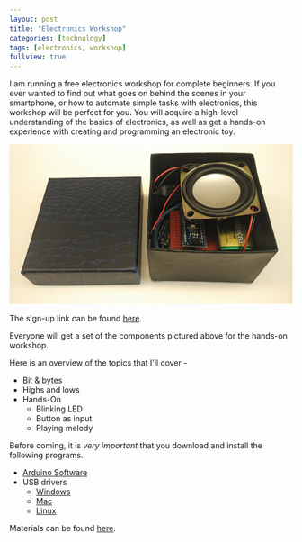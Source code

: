 ```yaml
---
layout: post
title: "Electronics Workshop"
categories: [technology]
tags: [electronics, workshop]
fullview: true
---
```


I am running a free electronics workshop for complete beginners. If you ever wanted to find out what goes on behind the scenes in your smartphone, or how to automate simple tasks with electronics, this workshop will be perfect for you. You will acquire a high-level understanding of the basics of electronics, as well as get a hands-on experience with creating and programming an electronic toy.

<img src="/assets/images/electronics.jpg" class="thumbnail">

The sign-up link can be found [here](https://changchuming.typeform.com/to/Vq3dHG).

Everyone will get a set of the components pictured above for the hands-on workshop.

Here is an overview of the topics that I'll cover -


* Bit & bytes
* Highs and lows
* Hands-On
    * Blinking LED
    * Button as input
    * Playing melody

Before coming, it is *very important* that you download and install the following programs.


* [Arduino Software](https://www.arduino.cc/en/Main/Software)
* USB drivers
     * [Windows](https://github.com/changchuming/electronics-workshop/raw/master/Drivers/CH341SER_WINDOWS.zip)
     * [Mac](https://github.com/changchuming/electronics-workshop/raw/master/Drivers/CH34SER_MAC_FIXED.zip)
     * [Linux](https://github.com/changchuming/electronics-workshop/raw/master/Drivers/CH341SER_LINUX.ZIP)

Materials can be found [here](https://github.com/changchuming/electronics-workshop/raw/master/Materials.zip).

